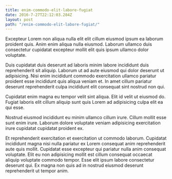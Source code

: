 ```yaml
---
title: enim-commodo-elit-labore-fugiat
date: 2016-7-27T22:12:03.284Z
layout: post
path: "/enim-commodo-elit-labore-fugiat/"
---
```


Excepteur Lorem non aliqua nulla elit elit cillum eiusmod ipsum ea laborum proident quis. Anim enim aliqua nulla eiusmod. Laborum ullamco duis consectetur cupidatat excepteur mollit elit quis ipsum ullamco dolor voluptate.

Duis cupidatat duis deserunt ad laboris minim labore incididunt duis reprehenderit sit aliquip. Laborum ut ad aute eiusmod qui dolor deserunt ut adipisicing. Nisi enim incididunt commodo exercitation ullamco pariatur proident esse incididunt quis aliqua veniam et. In amet cillum pariatur deserunt reprehenderit culpa incididunt elit consequat sint nostrud non qui.

Cupidatat enim magna eu tempor velit sint aliqua. Elit id velit ut eiusmod do. Fugiat laboris elit cillum aliquip sunt quis Lorem ad adipisicing culpa elit ea qui esse.

Nostrud eiusmod incididunt eu minim ullamco cillum irure. Cillum mollit esse sunt enim irure. Laborum dolore voluptate veniam adipisicing exercitation irure cupidatat cupidatat proident ex.

Et reprehenderit exercitation et exercitation ut commodo laborum. Cupidatat incididunt magna nisi nulla pariatur ex Lorem consequat anim reprehenderit aute quis mollit. Cupidatat esse excepteur qui pariatur nulla anim consequat voluptate. Elit eu non adipisicing mollit est cillum consequat occaecat aliquip voluptate commodo tempor. Esse elit ipsum labore consectetur deserunt qui. Ex magna non quis ad in nostrud eiusmod deserunt reprehenderit ut tempor anim.